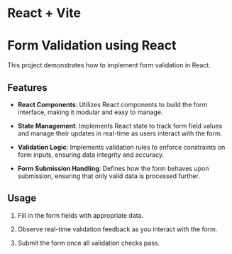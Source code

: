 # React + Vite

# Form Validation using React

This project demonstrates how to implement form validation in React.

## Features

- **React Components**: Utilizes React components to build the form interface, making it modular and easy to manage.
  
- **State Management**: Implements React state to track form field values and manage their updates in real-time as users interact with the form.
  
- **Validation Logic**: Implements validation rules to enforce constraints on form inputs, ensuring data integrity and accuracy.
  
- **Form Submission Handling**: Defines how the form behaves upon submission, ensuring that only valid data is processed further.

## Usage

1. Fill in the form fields with appropriate data.
   
2. Observe real-time validation feedback as you interact with the form.

3. Submit the form once all validation checks pass.
